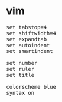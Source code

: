 vim
===

<pre>
set tabstop=4
set shiftwidth=4
set expandtab
set autoindent
set smartindent

set number
set ruler
set title

colorscheme blue
syntax on
</pre>
